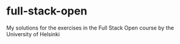 # full-stack-open
My solutions for the exercises in the Full Stack Open course by the University of Helsinki
